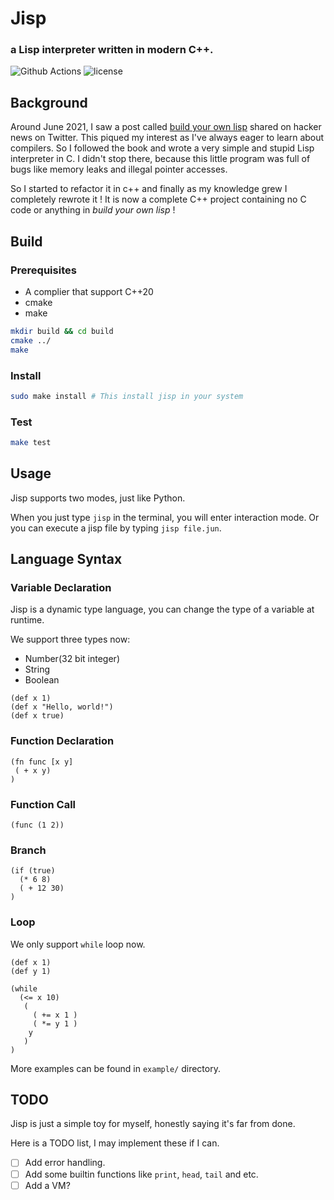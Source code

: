 # Jisp
### a Lisp interpreter written in modern C++.
![Github Actions](https://github.com/junaire/jisp/actions/workflows/build.yml/badge.svg)
![license](https://img.shields.io/github/license/junaire/jisp)

## Background

Around June 2021, I saw a post called [build your own lisp](https://buildyourownlisp.com/) shared on hacker news on Twitter.
This piqued my interest as I've always eager to learn about compilers.
So I followed the book and wrote a very simple and stupid Lisp interpreter in C.
I didn't stop there, because this little program was full of bugs like memory leaks and illegal pointer accesses.

So I started to refactor it in c++ and finally as my knowledge grew I completely rewrote it !
It is now a complete C++ project containing no C code or anything in *build your own lisp* !

## Build

### Prerequisites

- A complier that support C++20
- cmake
- make

```bash
mkdir build && cd build
cmake ../
make
```

### Install

```bash
sudo make install # This install jisp in your system
```

### Test

```bash
make test
```

## Usage

Jisp supports two modes, just like Python.

When you just type `jisp` in the terminal, you will enter interaction mode.
Or you can execute a jisp file by typing `jisp file.jun`.

## Language Syntax

### Variable Declaration

Jisp is a dynamic type language, you can change the type of a variable at runtime.

We support three types now:
- Number(32 bit integer)
- String
- Boolean

```
(def x 1)
(def x "Hello, world!")
(def x true)
```
### Function Declaration

```
(fn func [x y]
 ( + x y)
)
```
### Function Call

```
(func (1 2))
```

### Branch

```
(if (true)
  (* 6 8)
  ( + 12 30)
)
```

### Loop

We only support `while` loop now.
```
(def x 1)
(def y 1)

(while
  (<= x 10)
   (
     ( += x 1 )
     ( *= y 1 )
    y
   )
)
```

More examples can be found in `example/` directory.

## TODO
Jisp is just a simple toy for myself, honestly saying it's far from done.

Here is a TODO list, I may implement these if I can.

- [ ] Add error handling.
- [ ] Add some builtin functions like `print`, `head`, `tail` and etc.
- [ ] Add a VM?
